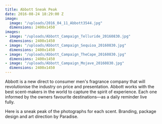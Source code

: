 ```yaml
---
title: Abbott Sneak Peak
date: 2016-08-24 18:29:00 Z
image:
  image: "/uploads/2016_04_11_Abbott3544.jpg"
  dimensions: 2400x1450
images:
- image: "/uploads/Abbott_Campaign_Telluride_20160830.jpg"
  dimensions: 2400x1450
- image: "/uploads/Abbott_Campaign_Sequioa_20160830.jpg"
  dimensions: 2400x1450
- image: "/uploads/Abbott_Campaign_TheCape_20160830.jpg"
  dimensions: 2400x1450
- image: "/uploads/Abbott_Campaign_Mojave_20160830.jpg"
  dimensions: 2400x1450
---
```


Abbott is a new direct to consumer men's fragrance company that will revolutionise the industry on price and presentation. Abbott works with the best scent-makers in the world to capture the spirit of experience. Each one informed by the owners favourite destinations—as a daily reminder live fully. 

Here is a sneak peak of the photographs for each scent. Branding, package design and art direction by Paradise.
